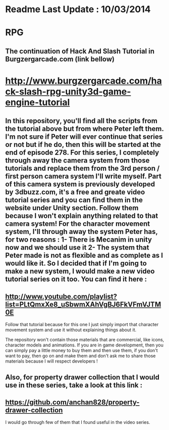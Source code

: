 Readme Last Update : 10/03/2014
===============================
RPG
===

The continuation of Hack And Slash Tutorial in Burgzergarcade.com (link bellow)
---------------------------------------------------------------------------------
http://www.burgzergarcade.com/hack-slash-rpg-unity3d-game-engine-tutorial
=================================================================================

In this repository, you'll find all the scripts from the tutorial above but from where Peter left them. I'm not sure if Peter will ever continue that series or not but if he do, then this will be started at the end of episode 278.
For this series, I completely through away the camera system from those tutorials and replace them from the 3rd person / first person camera system I'll write myself. Part of this camera system is previously developed by 3dbuzz.com, it's a free and greate video tutorial series and you can find them in the website under Unity section. Follow them because I won't explain anything related to that camera system!
For the character movement system, I'll through away the system Peter has, for two reasons :
1- There is Mecanim in unity now and we should use it
2- The system that Peter made is not as flexible and as complete as I would like it.
So I decided that if I'm going to make a new system, I would make a new video tutorial series on it too. You can find it here :
-----------------------
http://www.youtube.com/playlist?list=PLtQmxXe8_uSbwmXAhVgBJ6FkVFmVJTM0E
-----------------------
Follow that tutorial because for this one I just simply import that character movement system and use it without explaining things about it.

The repository won't contain those materials that are commercial, like icons, character models and animations. If you are in game development, then you can simply pay a little money to buy them and then use them, if you don't want to pay, then go on and make them and don't ask me to share those materials because I will respect developers !

Also, for property drawer collection that I would use in these series, take a look at this link :
----------------------
https://github.com/anchan828/property-drawer-collection
----------------------
I would go through few of them that I found useful in the video series.
